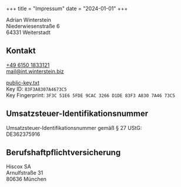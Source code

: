 +++
title = "Impressum"
date = "2024-01-01"
+++

Adrian Winterstein\
Niederwiesenstraße 6\
64331 Weiterstadt

## Kontakt

<i class="bi bi-telephone-fill mr-2" alt="Telefon"></i> [+49 6150 1833121](tel:+4961501833121)\
<i class="bi bi-envelope-paper-fill mr-2" alt="E-Mail"></i> [mail@int.winterstein.biz](mailto:mail@int.winterstein.biz)

<i class="bi bi-key-fill mr-2" alt="Public Key"></i> [public-key.txt](/public-key.txt)\
Key ID: `83F3A8307A4673C5`\
Key Fingerprint: `3F3C 51E6 5FDE 9CAC 3266 D1DE 83F3 A830 7A46 73C5`

## Umsatzsteuer-Identifikationsnummer

Umsatzsteuer-Identifikationsnummer gemäß § 27 UStG:\
DE362375916

## Berufshaftpflichtversicherung

Hiscox SA\
Arnulfstraße 31\
80636 München
